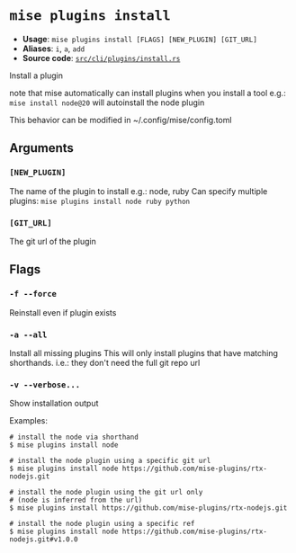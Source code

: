 # `mise plugins install`

- **Usage**: `mise plugins install [FLAGS] [NEW_PLUGIN] [GIT_URL]`
- **Aliases**: `i`, `a`, `add`
- **Source code**: [`src/cli/plugins/install.rs`](https://github.com/jdx/mise/blob/main/src/cli/plugins/install.rs)

Install a plugin

note that mise automatically can install plugins when you install a tool
e.g.: `mise install node@20` will autoinstall the node plugin

This behavior can be modified in ~/.config/mise/config.toml

## Arguments

### `[NEW_PLUGIN]`

The name of the plugin to install
e.g.: node, ruby
Can specify multiple plugins: `mise plugins install node ruby python`

### `[GIT_URL]`

The git url of the plugin

## Flags

### `-f --force`

Reinstall even if plugin exists

### `-a --all`

Install all missing plugins
This will only install plugins that have matching shorthands.
i.e.: they don't need the full git repo url

### `-v --verbose...`

Show installation output

Examples:

```
# install the node via shorthand
$ mise plugins install node

# install the node plugin using a specific git url
$ mise plugins install node https://github.com/mise-plugins/rtx-nodejs.git

# install the node plugin using the git url only
# (node is inferred from the url)
$ mise plugins install https://github.com/mise-plugins/rtx-nodejs.git

# install the node plugin using a specific ref
$ mise plugins install node https://github.com/mise-plugins/rtx-nodejs.git#v1.0.0
```
